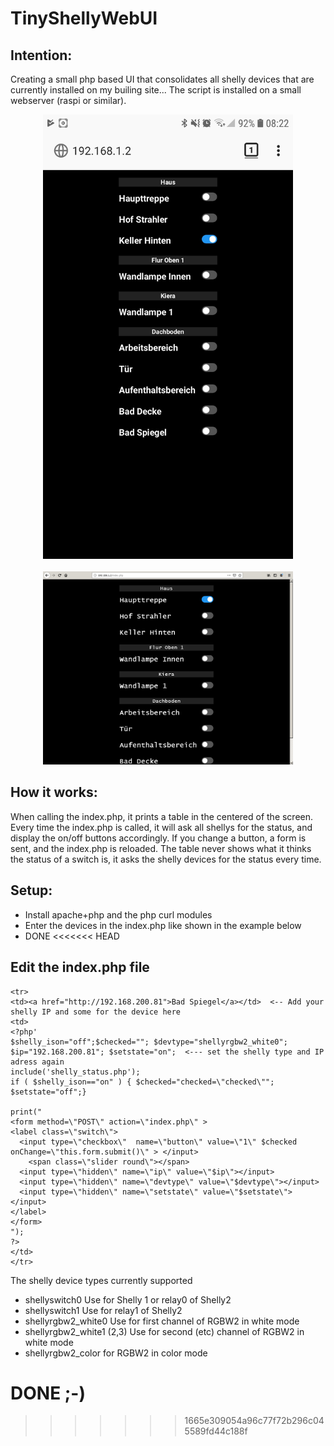 # TinyShellyWebUI
## Intention:
Creating a small php based UI that consolidates all shelly devices that are currently installed on my builing site... 
The script is installed on a small webserver (raspi or similar).


<div align="center">
    <img src="/Screenshots/mobile.png" width="400px"</img> 
</div>

</br>

<div align="center">
    <img src="/Screenshots/pc.png" width="400px"</img> 
</div>

## How it works:
When calling the index.php, it prints a table in the centered of the screen.
Every time the index.php is called, it will ask all shellys for the status, and display the on/off buttons accordingly.
If you change a button, a form is sent, and the index.php is reloaded.
The table never shows what it thinks the status of a switch is, it asks the shelly devices for the status every time.

## Setup:
* Install apache+php and the php curl modules
* Enter the devices in the index.php like shown in the example below
* DONE
<<<<<<< HEAD

## Edit the index.php file

```
<tr>
<td><a href="http://192.168.200.81">Bad Spiegel</a></td>  <-- Add your shelly IP and some for the device here
<td>
<?php' 
$shelly_ison="off";$checked=""; $devtype="shellyrgbw2_white0"; $ip="192.168.200.81"; $setstate="on";  <--- set the shelly type and IP adress again
include('shelly_status.php');
if ( $shelly_ison=="on" ) { $checked="checked=\"checked\""; $setstate="off";}
 
print("
<form method=\"POST\" action=\"index.php\" >
<label class=\"switch\">
  <input type=\"checkbox\"  name=\"button\" value=\"1\" $checked onChange=\"this.form.submit()\" > </input>
    <span class=\"slider round\"></span>
  <input type=\"hidden\" name=\"ip\" value=\"$ip\"></input>
  <input type=\"hidden\" name=\"devtype\" value=\"$devtype\"></input>
  <input type=\"hidden\" name=\"setstate\" value=\"$setstate\"></input>
</label>
</form>
");
?>
</td>
</tr>
```

The shelly device types currently supported

* shellyswitch0 Use for Shelly 1 or relay0 of Shelly2
* shellyswitch1 Use for relay1 of Shelly2
* shellyrgbw2_white0 Use for first channel of RGBW2 in white mode
* shellyrgbw2_white1 (2,3) Use for second (etc) channel of RGBW2 in white mode
* shellyrgbw2_color for RGBW2 in color mode


DONE ;-)
=======
>>>>>>> 1665e309054a96c77f72b296c045589fd44c188f
